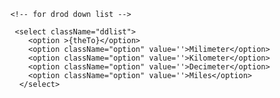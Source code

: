         <!-- for drod down list -->
        
         <select className="ddlist">
            <option >{theTo}</option>
            <option className="option" value=''>Milimeter</option>
            <option className="option" value=''>Kilometer</option>
            <option className="option" value=''>Decimeter</option>
            <option className="option" value=''>Miles</option>
          </select>